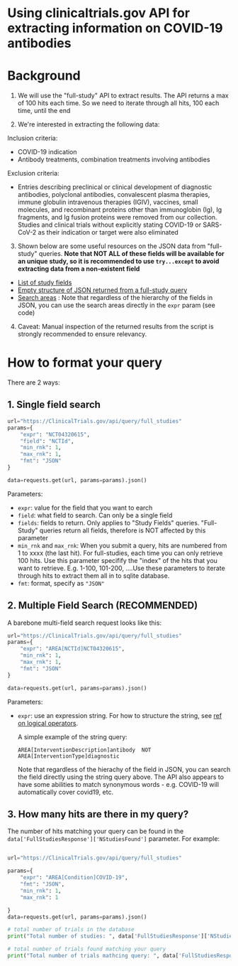 # Using clinicaltrials.gov API for extracting information on COVID-19 antibodies

# Background

1. We will use the "full-study" API to extract results. The API returns a max of 100 hits each time. So we need to iterate through all hits, 100 each time, until the end

2. We're interested in extracting the following data:

  Inclusion criteria:
 - COVID-19 indication
 - Antibody treatments, combination treatments involving antibodies

  Exclusion criteria:
 - Entries describing preclinical or clinical development of diagnostic antibodies, polyclonal antibodies, convalescent plasma therapies, immune globulin intravenous therapies (IGIV), vaccines, small molecules, and recombinant proteins other than immunoglobin (Ig), Ig fragments, and Ig fusion proteins were removed from our collection. Studies and clinical trials without explicitly stating COVID-19 or SARS-CoV-2 as their indication or target were also eliminated


3. Shown below are some useful resources on the JSON data from "full-study" queries. **Note that NOT ALL of these fields will be available for an unique study, so it is recommended to use `try...except` to avoid extracting data from a non-existent field**

 - [List of study fields](https://clinicaltrials.gov/api/info/study_fields_list)
 - [Empty structure of JSON returned from a full-study query](https://clinicaltrials.gov/api/info/study_structure)
 - [Search areas](https://clinicaltrials.gov/api/info/search_areas) : Note that regardless of the hierarchy of the fields in JSON, you can use the search areas directly in the `expr` param (see code)

4. Caveat: Manual inspection of the returned results from the script is strongly recommended to ensure relevancy.


# How to format your query

There are 2 ways:


## 1. Single field search

```python
url="https://ClinicalTrials.gov/api/query/full_studies"
params={
    "expr": "NCT04320615",
    "field": "NCTId",
    "min_rnk": 1,
    "max_rnk": 1,
    "fmt": "JSON"
}

data=requests.get(url, params=params).json()
```

Parameters:
- `expr`: value for the field that you want to earch
- `field`: what field to search. Can only be a single field
- `fields`: fields to return. Only applies to "Study Fields" queries. "Full-Study" queries return all fields,  therefore is NOT affected by this parameter
- `min_rnk` and `max_rnk`: When you submit a query, hits are numbered from 1 to xxxx (the last hit). For full-studies, each time you can only retrieve 100 hits. Use this parameter specifify the "index" of the hits that you want to retrieve. E.g. 1-100, 101-200, ....Use these parameters to iterate through hits to extract them all in to sqlite database.
- `fmt`: format, specify as `"JSON"`



## 2. Multiple Field Search (RECOMMENDED)

A barebone multi-field search request looks like this:

```python
url="https://ClinicalTrials.gov/api/query/full_studies"
params={
    "expr": "AREA[NCTId]NCT04320615",
    "min_rnk": 1,
    "max_rnk": 1,
    "fmt": "JSON"
}

data=requests.get(url, params=params).json()
```

Parameters:
- `expr`: use an expression string. For how to structure the string, see [ref on logical operators](https://clinicaltrials.gov/api/gui/ref/expr).

  A simple example of the string query:
  ```
  AREA[InterventionDescription]antibody  NOT AREA[InterventionType]diagnostic
  ```

  Note that regardless of the hierachy of the field in JSON, you can search the field directly using the string query above. The API also appears to have some abilities to match synonymous words - e.g. COVID-19 will automatically cover covid19, etc.


## 3. How many hits are there in my query?

The number of hits matching your query can be found in the `data['FullStudiesResponse']['NStudiesFound']` parameter. For example:

```python

url="https://ClinicalTrials.gov/api/query/full_studies"

params={
    "expr": "AREA[Condition]COVID-19",
    "fmt": "JSON",
    "min_rnk": 1,
    "max_rnk": 1

}
data=requests.get(url, params=params).json()

# total number of trials in the database
print("Total number of studies: ", data['FullStudiesResponse']['NStudiesAvail'])

# total number of trials found matching your query
print("Total number of trials mathcing query: ", data['FullStudiesResponse']['NStudiesFound'])

```
